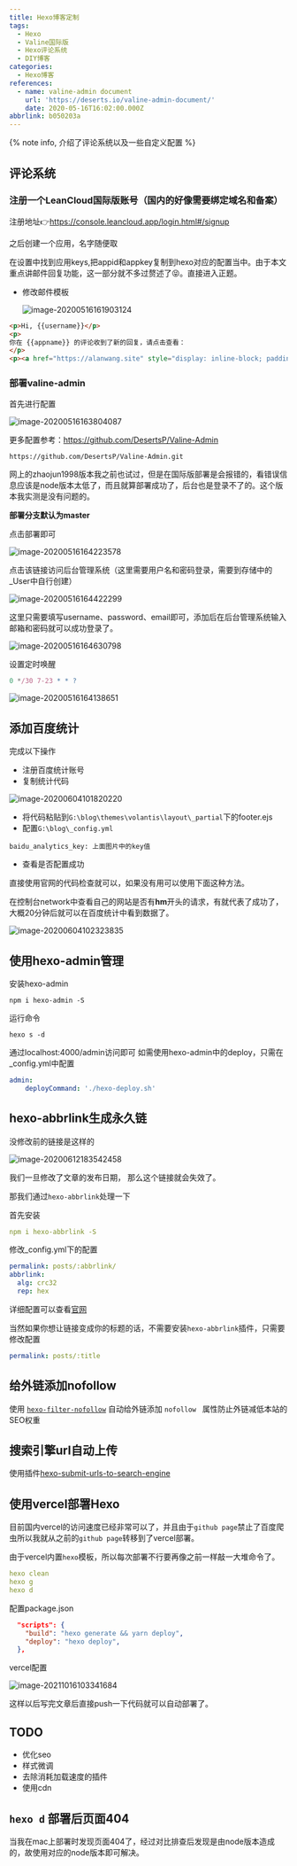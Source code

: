 ```yaml
---
title: Hexo博客定制
tags:
  - Hexo
  - Valine国际版
  - Hexo评论系统
  - DIY博客
categories:
  - Hexo博客
references:
  - name: valine-admin document
    url: 'https://deserts.io/valine-admin-document/'
    date: 2020-05-16T16:02:00.000Z
abbrlink: b050203a
---
```


{% note info, 介绍了评论系统以及一些自定义配置 %}

<!--truncate-->

## 评论系统

### 注册一个LeanCloud国际版账号（国内的好像需要绑定域名和备案）

注册地址👉https://console.leancloud.app/login.html#/signup

之后创建一个应用，名字随便取



在设置中找到应用keys,把appid和appkey复制到hexo对应的配置当中。由于本文重点讲邮件回复功能，这一部分就不多过赘述了😝。直接进入正题。



- 修改邮件模板

  ![image-20200516161903124](https://raw.githubusercontent.com/3Alan/images/master/img/image-20200516161903124.png)

```html
<p>Hi, {{username}}</p>
<p>
你在 {{appname}} 的评论收到了新的回复，请点击查看：
</p>
<p><a href="https://alanwang.site" style="display: inline-block; padding: 10px 20px; border-radius: 4px; background-color: #3090e4; color: #fff; text-decoration: none;">马上查看</a></p>
```



### 部署valine-admin

首先进行配置

![image-20200516163804087](https://raw.githubusercontent.com/3Alan/images/master/img/image-20200516163804087.png)

更多配置参考：https://github.com/DesertsP/Valine-Admin

```
https://github.com/DesertsP/Valine-Admin.git
```

网上的zhaojun1998版本我之前也试过，但是在国际版部署是会报错的，看错误信息应该是node版本太低了，而且就算部署成功了，后台也是登录不了的。这个版本我实测是没有问题的。

**部署分支默认为master**

点击部署即可

![image-20200516164223578](https://raw.githubusercontent.com/3Alan/images/master/img/image-20200516164223578.png)

点击该链接访问后台管理系统（这里需要用户名和密码登录，需要到存储中的_User中自行创建）

![image-20200516164422299](https://raw.githubusercontent.com/3Alan/images/master/img/image-20200516164422299.png)

这里只需要填写username、password、email即可，添加后在后台管理系统输入邮箱和密码就可以成功登录了。

![image-20200516164630798](https://raw.githubusercontent.com/3Alan/images/master/img/image-20200516164630798.png)



设置定时唤醒

```js
0 */30 7-23 * * ?
```

![image-20200516164138651](https://raw.githubusercontent.com/3Alan/images/master/img/image-20200516164138651.png)



## 添加百度统计

完成以下操作

- 注册百度统计账号
- 复制统计代码

![image-20200604101820220](https://raw.githubusercontent.com/3Alan/images/master/img/image-20200604101820220.png)

- 将代码粘贴到`G:\blog\themes\volantis\layout\_partial`下的footer.ejs
- 配置`G:\blog\_config.yml`

```
baidu_analytics_key: 上面图片中的key值
```

- 查看是否配置成功

直接使用官网的代码检查就可以，如果没有用可以使用下面这种方法。

在控制台network中查看自己的网站是否有**hm**开头的请求，有就代表了成功了，大概20分钟后就可以在百度统计中看到数据了。

![image-20200604102323835](https://raw.githubusercontent.com/3Alan/images/master/img/image-20200604102323835.png)

## 使用hexo-admin管理
安装hexo-admin
```
npm i hexo-admin -S
```
运行命令
```
hexo s -d
```
通过localhost:4000/admin访问即可
如需使用hexo-admin中的deploy，只需在_config.yml中配置
```yml
admin:
	deployCommand: './hexo-deploy.sh'
```



## hexo-abbrlink生成永久链

没修改前的链接是这样的

![image-20200612183542458](https://raw.githubusercontent.com/3Alan/images/master/img/image-20200612183542458.png)

我们一旦修改了文章的发布日期， 那么这个链接就会失效了。

那我们通过`hexo-abbrlink`处理一下

首先安装

```yml
npm i hexo-abbrlink -S
```

修改_config.yml下的配置

```yml
permalink: posts/:abbrlink/
abbrlink:  
  alg: crc32
  rep: hex
```

详细配置可以查看[官网](https://github.com/rozbo/hexo-abbrlink)

当然如果你想让链接变成你的标题的话，不需要安装`hexo-abbrlink`插件，只需要修改配置
```yml
permalink: posts/:title
```

## 给外链添加nofollow
使用 [`hexo-filter-nofollow`](https://github.com/hexojs/hexo-filter-nofollow) 自动给外链添加 `nofollow ` 属性防止外链减低本站的SEO权重



## 搜索引擎url自动上传

使用插件[hexo-submit-urls-to-search-engine](https://github.com/cjh0613/hexo-submit-urls-to-search-engine)


## 使用vercel部署Hexo

目前国内vercel的访问速度已经非常可以了，并且由于`github page`禁止了百度爬虫所以我就从之前的`github page`转移到了vercel部署。



由于vercel内置`hexo`模板，所以每次部署不行要再像之前一样敲一大堆命令了。

```yml
hexo clean
hexo g
hexo d
```



配置package.json

```json
  "scripts": {
    "build": "hexo generate && yarn deploy",
    "deploy": "hexo deploy",
  },
```



vercel配置

![image-20211016103341684](https://raw.githubusercontent.com/3Alan/images/master/img/image-20211016103341684.png)



这样以后写完文章后直接push一下代码就可以自动部署了。



## TODO

- 优化seo
- 样式微调
- 去除消耗加载速度的插件
- 使用cdn


## `hexo d` 部署后页面404
当我在mac上部署时发现页面404了，经过对比排查后发现是由node版本造成的，故使用对应的node版本即可解决。